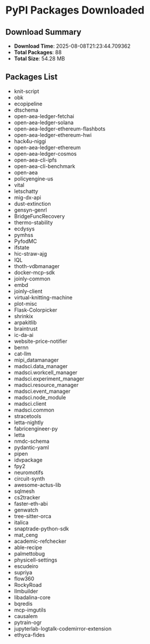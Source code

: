 # PyPI Packages Downloaded

## Download Summary
- **Download Time**: 2025-08-08T21:23:44.709362
- **Total Packages**: 88
- **Total Size**: 54.28 MB

## Packages List
- knit-script
- obk
- ecopipeline
- dtschema
- open-aea-ledger-fetchai
- open-aea-ledger-solana
- open-aea-ledger-ethereum-flashbots
- open-aea-ledger-ethereum-hwi
- hack4u-niggi
- open-aea-ledger-ethereum
- open-aea-ledger-cosmos
- open-aea-cli-ipfs
- open-aea-cli-benchmark
- open-aea
- policyengine-us
- vital
- letschatty
- mig-dx-api
- dust-extinction
- gensyn-genrl
- BridgeFuncRecovery
- thermo-stability
- ecdysys
- pymhss
- PyfodMC
- ifstate
- hic-straw-ajg
- IQL
- thoth-vdbmanager
- docker-mcp-sdk
- joinly-common
- embd
- joinly-client
- virtual-knitting-machine
- plot-misc
- Flask-Colorpicker
- shrinkix
- arpakitlib
- braintrust
- ic-da-ai
- website-price-notifier
- bernn
- cat-llm
- mipi_datamanager
- madsci.data_manager
- madsci.workcell_manager
- madsci.experiment_manager
- madsci.resource_manager
- madsci.event_manager
- madsci.node_module
- madsci.client
- madsci.common
- stracetools
- letta-nightly
- fabricengineer-py
- letta
- nmdc-schema
- pydantic-yaml
- pipen
- idvpackage
- fpy2
- neuromotifs
- circuit-synth
- awesome-actus-lib
- sqlmesh
- cs2tracker
- faster-eth-abi
- genwatch
- tree-sitter-orca
- italica
- snaptrade-python-sdk
- mat_ceng
- academic-refchecker
- able-recipe
- palmettobug
- physicell-settings
- escudeiro
- supriya
- flow360
- RockyRoad
- llmbuilder
- libadalina-core
- bqredis
- mcp-imgutils
- causalem
- pytrain-ogr
- jupyterlab-logtalk-codemirror-extension
- ethyca-fides
